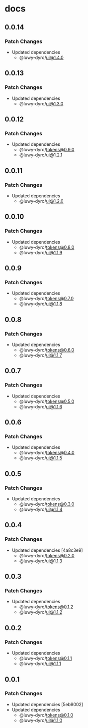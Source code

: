 # docs

## 0.0.14

### Patch Changes

- Updated dependencies
  - @luwy-dyro/ui@1.4.0

## 0.0.13

### Patch Changes

- Updated dependencies
  - @luwy-dyro/ui@1.3.0

## 0.0.12

### Patch Changes

- Updated dependencies
  - @luwy-dyro/tokens@0.9.0
  - @luwy-dyro/ui@1.2.1

## 0.0.11

### Patch Changes

- Updated dependencies
  - @luwy-dyro/ui@1.2.0

## 0.0.10

### Patch Changes

- Updated dependencies
  - @luwy-dyro/tokens@0.8.0
  - @luwy-dyro/ui@1.1.9

## 0.0.9

### Patch Changes

- Updated dependencies
  - @luwy-dyro/tokens@0.7.0
  - @luwy-dyro/ui@1.1.8

## 0.0.8

### Patch Changes

- Updated dependencies
  - @luwy-dyro/tokens@0.6.0
  - @luwy-dyro/ui@1.1.7

## 0.0.7

### Patch Changes

- Updated dependencies
  - @luwy-dyro/tokens@0.5.0
  - @luwy-dyro/ui@1.1.6

## 0.0.6

### Patch Changes

- Updated dependencies
  - @luwy-dyro/tokens@0.4.0
  - @luwy-dyro/ui@1.1.5

## 0.0.5

### Patch Changes

- Updated dependencies
  - @luwy-dyro/tokens@0.3.0
  - @luwy-dyro/ui@1.1.4

## 0.0.4

### Patch Changes

- Updated dependencies [4a8c3e9]
  - @luwy-dyro/tokens@0.2.0
  - @luwy-dyro/ui@1.1.3

## 0.0.3

### Patch Changes

- Updated dependencies
  - @luwy-dyro/tokens@0.1.2
  - @luwy-dyro/ui@1.1.2

## 0.0.2

### Patch Changes

- Updated dependencies
  - @luwy-dyro/tokens@0.1.1
  - @luwy-dyro/ui@1.1.1

## 0.0.1

### Patch Changes

- Updated dependencies [5eb9002]
- Updated dependencies
  - @luwy-dyro/tokens@0.1.0
  - @luwy-dyro/ui@1.1.0
